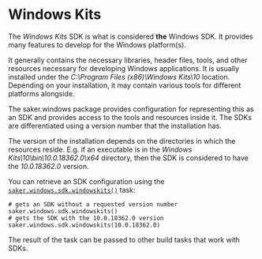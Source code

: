 # Windows Kits

The *Windows Kits* SDK is what is considered **the** Windows SDK. It provides many features to develop for the Windows platform(s).

It generally contains the necessary libraries, header files, tools, and other resources necessary for developing Windows applications. It is usually installed under the *C:\Program Files (x86)\Windows Kits\10* location.\
Depending on your installation, it may contain various tools for different platforms alongside.

The saker.windows package provides configuration for representing this as an SDK and provides access to the tools and resources inside it. The SDKs are differentiated using a version number that the installation has.

The version of the installation depends on the directories in which the resources reside. E.g. if an executable is in the *Windows Kits\10\bin\10.0.18362.0\x64* directory, then the SDK is considered to have the *10.0.18362.0* version.

You can retrieve an SDK configuration using the [`saker.windows.sdk.windowskits()`](/taskdoc/saker.windows.sdk.windowskits.html) task:

```sakerscript
# gets an SDK without a requested version number
saker.windows.sdk.windowskits()
# gets the SDK with the 10.0.18362.0 version
saker.windows.sdk.windowskits(10.0.18362.0)
```

The result of the task can be passed to other build tasks that work with SDKs.
